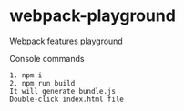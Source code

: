 # webpack-playground
Webpack features playground

Console commands
````
1. npm i
2. npm run build
It will generate bundle.js
Double-click index.html file
````
